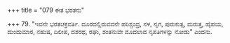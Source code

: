 +++
title = "079 ಈತ ಭರತನು"

+++
79. "ಇವನೇ ಭರತಚಕ್ರವರ್ತಿ. ದೂರದಲ್ಲಿರುವವನೇ ಹರಿಶ್ಚಂದ್ರ, ನಳ, ನೃಗ, ಪುರುಕುತ್ಸ, ಮರುತ್ತ, ಹೈಹಯ, ದುಂದುಮಾರ, ನಹುಷ, ದಿಲೀಪ, ದಶರಥ, ರಘು, ಶಂತನುವೇ ಮೊದಲಾದ ನೃಪತಿಗಳನ್ನು ನೋಡು" ಎಂದನು.